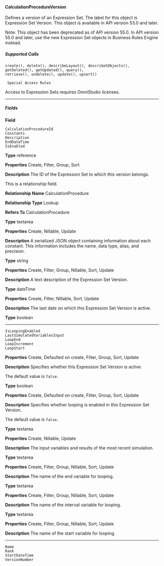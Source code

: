 #### CalculationProcedureVersion

Defines a version of an Expression Set. The label for this object is Expression Set Version. This object is available in API version 53.0 and
later.

Note: This object has been deprecated as of API version 55.0. In API version 55.0 and later, use the new Expression Set objects in
Business Rules Engine instead.

##### Supported Calls
```
create(), delete(), describeLayout(), describeSObjects(), getDeleted(), getUpdated(), query(),
retrieve(), undelete(), update(), upsert()

 Special Access Rules

```
Access to Expression Sets requires OmniStudio licenses.


-----

##### Fields

**Field**
```
CalculationProcedureId
Constants
Description
EndDateTime
IsEnabled

```

**Type**
reference

**Properties**
Create, Filter, Group, Sort

**Description**
The ID of the Expression Set to which this version belongs.

This is a relationship field.

**Relationship Name**
CalculationProcedure

**Relationship Type**
Lookup

**Refers To**
CalculationProcedure

**Type**
textarea

**Properties**
Create, Nillable, Update

**Description**
A serialized JSON object containing information about each constant. This information
includes the name, data type, alias, and precision.

**Type**
string

**Properties**
Create, Filter, Group, Nillable, Sort, Update

**Description**
A text description of the Expression Set Version.

**Type**
dateTime

**Properties**
Create, Filter, Nillable, Sort, Update

**Description**
The last date on which this Expression Set Version is active.

**Type**
boolean


-----

```
IsLoopingEnabled
LastSimulatedVariablesInput
LoopEnd
LoopIncrement
LoopStart

```

**Properties**
Create, Defaulted on create, Filter, Group, Sort, Update

**Description**
Specifies whether this Expression Set Version is active.

The default value is `false.`

**Type**
boolean

**Properties**
Create, Defaulted on create, Filter, Group, Sort, Update

**Description**
Specifies whether looping is enabled in this Expression Set Version.

The default value is `false.`

**Type**
textarea

**Properties**
Create, Nillable, Update

**Description**
The input variables and results of the most recent simulation.

**Type**
textarea

**Properties**
Create, Filter, Group, Nillable, Sort, Update

**Description**
The name of the end variable for looping.

**Type**
textarea

**Properties**
Create, Filter, Group, Nillable, Sort, Update

**Description**
The name of the interval variable for looping.

**Type**
textarea

**Properties**
Create, Filter, Group, Nillable, Sort, Update

**Description**
The name of the start variable for looping.


-----

```
Name
Rank
StartDateTime
VersionNumber
